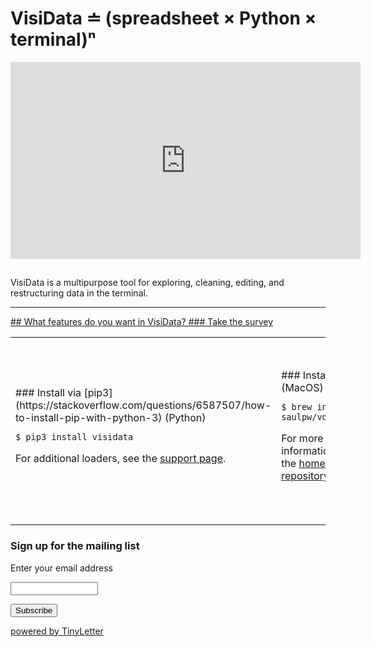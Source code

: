 
# VisiData ≐ (spreadsheet × Python × terminal)ⁿ

<div class="center">
<iframe width="560" height="315" src="https://www.youtube.com/embed/Ozap_numsjI" frameborder="0" allow="autoplay; encrypted-media" allowfullscreen></iframe>

##

<span class="center">
VisiData is a multipurpose tool for exploring, cleaning, editing, and restructuring data in the terminal.
</span>
</div>


---

<a href="https://www.surveymonkey.com/r/C97ZMRR">
<div id="survey">
## What features do you want in VisiData?
### Take the survey
</div>
</a>

<table class="install">
<tr>
<td>
### Install via [pip3](https://stackoverflow.com/questions/6587507/how-to-install-pip-with-python-3) (Python)

```
$ pip3 install visidata
```

For additional loaders, see the [support page](/support).
</td>

<td>
### Install via brew (MacOS)

```
$ brew install saulpw/vd/visidata
```

For more information, see the [homebrew-vd repository](https://github.com/saulpw/homebrew-vd).
</td>

<td>
### Install via apt (Linux)

```
$ apt install visidata
```

VisiData installed via the private [Debian repo](https://github.com/saulpw/deb-vd).
</td>
</tr>
</table>

<div class="signup">
<form  action="https://tinyletter.com/visidata" method="post" target="popupwindow" onsubmit="window.open('https://tinyletter.com/visidata', 'popupwindow', 'scrollbars=yes,width=800,height=600');return true">
 <h3>Sign up for the mailing list</h3>
 <p><label for="tlemail">Enter your email address</label></p><p><input type="text" style="width:140px" name="email" id="tlemail" /></p><input type="hidden" value="1" name="embed"/><input type="submit" value="Subscribe" /><p><a href="https://tinyletter.com" target="_blank">powered by TinyLetter</a></p></form>
</div>
